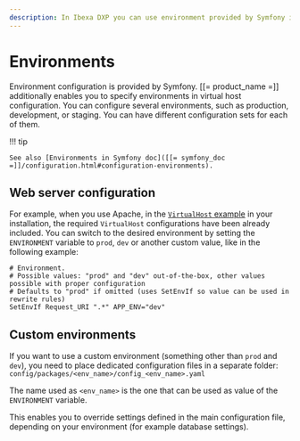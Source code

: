 ```yaml
---
description: In Ibexa DXP you can use environment provided by Symfony in virtual host configuration, and to create custom environments.
---
```


# Environments

Environment configuration is provided by Symfony.
[[= product_name =]] additionally enables you to specify environments in virtual host configuration.
You can configure several environments, such as production, development, or staging.
You can have different configuration sets for each of them.

!!! tip

    See also [Environments in Symfony doc]([[= symfony_doc =]]/configuration.html#configuration-environments).

## Web server configuration

For example, when you use Apache, in the [`VirtualHost` example](https://raw.githubusercontent.com/ibexa/post-install/main/resources/templates/apache2/vhost.template) in your installation, the required `VirtualHost` configurations have been already included.
You can switch to the desired environment by setting the `ENVIRONMENT` variable to `prod`, `dev` or another custom value, like in the following example:

```
# Environment.
# Possible values: "prod" and "dev" out-of-the-box, other values possible with proper configuration
# Defaults to "prod" if omitted (uses SetEnvIf so value can be used in rewrite rules)
SetEnvIf Request_URI ".*" APP_ENV="dev"
```

## Custom environments

If you want to use a custom environment (something other than `prod` and `dev`), you need to place dedicated configuration files in a separate folder:
`config/packages/<env_name>/config_<env_name>.yaml`

The name used as `<env_name>` is the one that can be used as value of the `ENVIRONMENT` variable.

This enables you to override settings defined in the main configuration file, depending on your environment (for example database settings).
